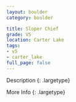 ```yaml
---
layout: boulder
category: boulder

title: Sloper Chief
grade: V5
location: Carter Lake
tags:
- v5
- carter_lake
full_page: false
---
```



Description
{: .largetype}


More Info
{: .largetype}

